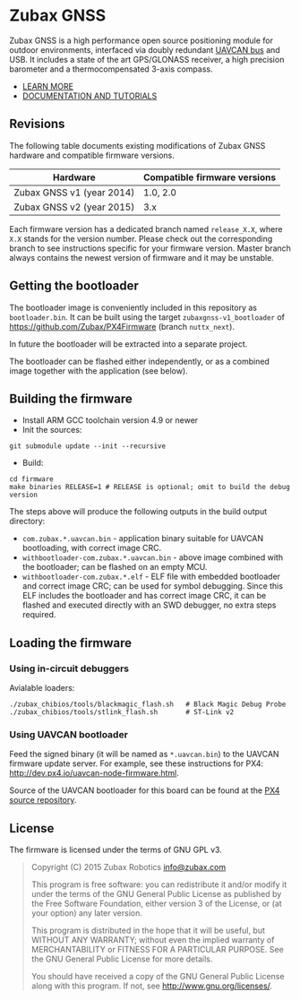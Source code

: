 Zubax GNSS
==========

Zubax GNSS is a high performance open source positioning module for outdoor environments,
interfaced via doubly redundant [UAVCAN bus](http://uavcan.org) and USB.
It includes a state of the art GPS/GLONASS receiver, a high precision barometer and a thermocompensated 3-axis compass.

* [LEARN MORE](http://zubax.com/product/zubax-gnss)
* [DOCUMENTATION AND TUTORIALS](http://docs.zubax.com/Zubax_GNSS)

## Revisions

The following table documents existing modifications of Zubax GNSS hardware and compatible firmware versions.

Hardware                        | Compatible firmware versions
--------------------------------|------------------------------
Zubax GNSS v1 (year 2014)       | 1.0, 2.0
Zubax GNSS v2 (year 2015)       | 3.x

Each firmware version has a dedicated branch named `release_X.X`, where `X.X` stands for the version number.
Please check out the corresponding branch to see instructions specific for your firmware version.
Master branch always contains the newest version of firmware and it may be unstable.

## Getting the bootloader

The bootloader image is conveniently included in this repository as `bootloader.bin`.
It can be built using the target `zubaxgnss-v1_bootloader` of <https://github.com/Zubax/PX4Firmware>
(branch `nuttx_next`).

In future the bootloader will be extracted into a separate project.

The bootloader can be flashed either independently, or as a combined image together with the application (see below).

## Building the firmware

* Install ARM GCC toolchain version 4.9 or newer
* Init the sources:
```shell
git submodule update --init --recursive
```
* Build:
```shell
cd firmware
make binaries RELEASE=1 # RELEASE is optional; omit to build the debug version
```

The steps above will produce the following outputs in the build output directory:

* `com.zubax.*.uavcan.bin` - application binary suitable for UAVCAN bootloading, with correct image CRC.
* `withbootloader-com.zubax.*.uavcan.bin` - above image combined with the bootloader; can be flashed on an empty MCU.
* `withbootloader-com.zubax.*.elf` - ELF file with embedded bootloader and correct image CRC; can be used for symbol
debugging. Since this ELF includes the bootloader and has correct image CRC, it can be flashed and executed directly
with an SWD debugger, no extra steps required.

## Loading the firmware

### Using in-circuit debuggers

Avialable loaders:

```shell
./zubax_chibios/tools/blackmagic_flash.sh   # Black Magic Debug Probe
./zubax_chibios/tools/stlink_flash.sh       # ST-Link v2
```

### Using UAVCAN bootloader

Feed the signed binary (it will be named as `*.uavcan.bin`) to the UAVCAN firmware update server.
For example, see these instructions for PX4: <http://dev.px4.io/uavcan-node-firmware.html>.

Source of the UAVCAN bootloader for this board can be found at the
[PX4 source repository](https://github.com/PX4/Firmware).

## License

The firmware is licensed under the terms of GNU GPL v3.

> Copyright (C) 2015 Zubax Robotics info@zubax.com
>
> This program is free software: you can redistribute it and/or modify it under the terms of the
> GNU General Public License as published by the Free Software Foundation, either version 3 of the License,
> or (at your option) any later version.
>
> This program is distributed in the hope that it will be useful, but WITHOUT ANY WARRANTY;
> without even the implied warranty of MERCHANTABILITY or FITNESS FOR A PARTICULAR PURPOSE.
> See the GNU General Public License for more details.
>
> You should have received a copy of the GNU General Public License along with this program.
> If not, see http://www.gnu.org/licenses/.
